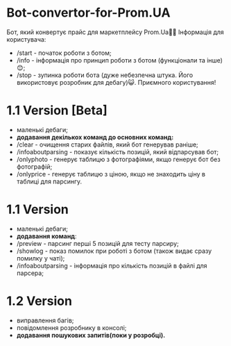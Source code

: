 # Bot-convertor-for-Prom.UA
Бот, який конвертує прайс для маркетплейсу Prom.Ua🌸🪽
Інформація для користувача:
- /start - початок роботи з ботом;
- /info - інформація про принцип роботи з ботом (функціонали та інше)😊;
- /stop - зупинка роботи бота (дуже небезпечна штука. Його використовує розробник для дебагу)😺.
Приємного користування!
# 1.1 Version [Beta]
- маленькі дебаги;
- **додавання декількох команд до основних команд:**
- /clear - очищення старих файлів, який бот генерував раніше;
- /infoaboutparsing - показує кількість позицій, який відпарсував бот;
- /onlyphoto - генерує таблицю з фотографіями, якщо генерує бот без фотографій;
- /onlyprice - генерує таблицю з ціною, якщо не знаходить ціну в таблиці для парсингу.
# 1.1 Version
- маленькі дебаги;
- **додавання команд**:
- /preview - парсинг перші 5 позицій для тесту парсиру;
- /showlog - показ помилок при роботі з ботом (також видає сразу помилку у чаті);
- /infoaboutparsing - інформація про кількість позицій в файлі для парсера;
# 1.2 Version
- виправлення багів;
- повідомлення розробнику в консолі;
- **додавання пошукових запитів(поки у розробці).**
